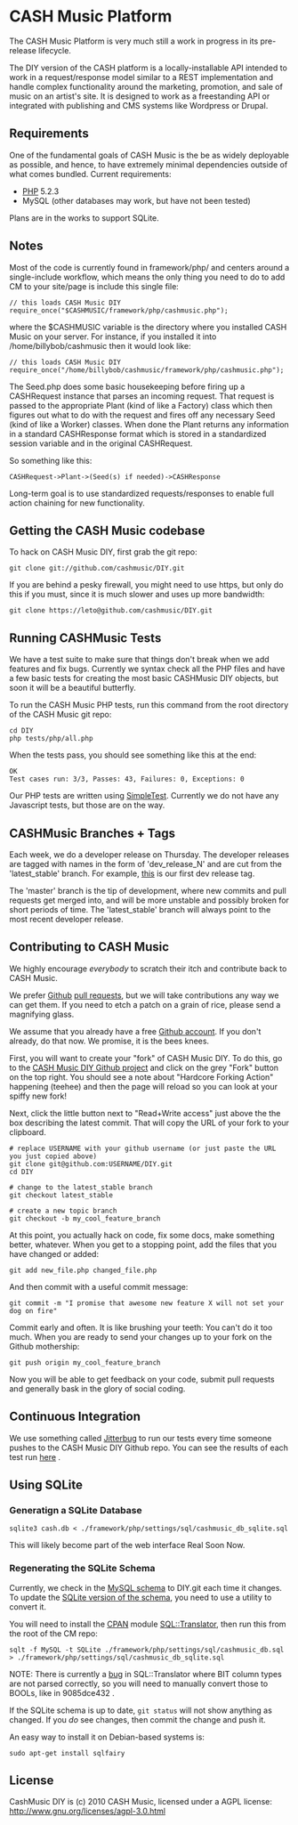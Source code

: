 # CASH Music Platform

The CASH Music Platform is very much still a work in progress in its pre-release
lifecycle.

The DIY version of the CASH platform is a locally-installable API intended to
work in a request/response model similar to a REST implementation and handle
complex functionality around the marketing, promotion, and sale of music on an
artist's site. It is designed to work as a freestanding API or integrated with
publishing and CMS systems like Wordpress or Drupal.

## Requirements

One of the fundamental goals of CASH Music is the be as widely deployable as possible,
and hence, to have extremely minimal dependencies outside of what comes bundled. Current
requirements:

 * [PHP](http://php.net) 5.2.3
 * MySQL (other databases may work, but have not been tested)

Plans are in the works to support SQLite.

## Notes

Most of the code is currently found in framework/php/ and centers around a
single-include workflow, which means the only thing you need to do to add CM to
your site/page is include this single file:

    // this loads CASH Music DIY
    require_once("$CASHMUSIC/framework/php/cashmusic.php");

where the $CASHMUSIC variable is the directory where you installed CASH Music
on your server. For instance, if you installed it into /home/billybob/cashmusic
then it would look like:

    // this loads CASH Music DIY
    require_once("/home/billybob/cashmusic/framework/php/cashmusic.php");

The Seed.php does some basic housekeeping before firing up a CASHRequest
instance that parses an incoming request. That request is passed to the
appropriate Plant (kind of like a Factory) class which then figures out what to
do with the request and fires off any necessary Seed (kind of like a Worker)
classes. When done the Plant returns any information in a standard CASHResponse
format which is stored in a standardized session variable and in the original
CASHRequest.

So something like this:

    CASHRequest->Plant->(Seed(s) if needed)->CASHResponse

Long-term goal is to use standardized requests/responses to enable full action
chaining for new functionality.

## Getting the CASH Music codebase

To hack on CASH Music DIY, first grab the git repo:

    git clone git://github.com/cashmusic/DIY.git

If you are behind a pesky firewall, you might need to use https, but only do
this if you must, since it is much slower and uses up more bandwidth:

    git clone https://leto@github.com/cashmusic/DIY.git

## Running CASHMusic Tests

We have a test suite to make sure that things don't break when we add features
and fix bugs. Currently we syntax check all the PHP files and have a few basic
tests for creating the most basic CASHMusic DIY objects, but soon it will be a
beautiful butterfly.

To run the CASH Music PHP tests, run this command from the root directory of the
CASH Music git repo:

    cd DIY
    php tests/php/all.php

When the tests pass, you should see something like this at the end:

    OK
    Test cases run: 3/3, Passes: 43, Failures: 0, Exceptions: 0

Our PHP tests are written using [SimpleTest](http://www.simpletest.org/). Currently
we do not have any Javascript tests, but those are on the way.

## CASHMusic Branches + Tags

Each week, we do a developer release on Thursday. The developer releases are tagged
with names in the form of 'dev_release_N' and are cut from the 'latest_stable' branch.
For example, [this](https://github.com/cashmusic/DIY/commits/dev_release_1) is our first
dev release tag.

The 'master' branch is the tip of development, where new commits and pull requests get
merged into, and will be more unstable and possibly broken for short periods of time.
The 'latest_stable' branch will always point to the most recent developer release.

## Contributing to CASH Music

We highly encourage *everybody* to scratch their itch and contribute back to CASH Music.

We prefer [Github](https://github.com) [pull requests](http://help.github.com/send-pull-requests/),
but we will take contributions any way we can get them. If you need to etch a
patch on a grain of rice, please send a magnifying glass.

We assume that you already have a free [Github account](https://github.com/signup/free). If you don't already,
do that now. We promise, it is the bees knees.

First, you will want to create your "fork" of CASH Music DIY. To do this, go to
the [CASH Music DIY Github project](https://github.com/cashmusic/DIY) and click
on the grey "Fork" button on the top right. You should see a note about
"Hardcore Forking Action" happening (teehee) and then the page will reload so
you can look at your spiffy new fork!

Next, click the little button next to "Read+Write access" just above the the
box describing the latest commit.  That will copy the URL of your fork to your
clipboard.

    # replace USERNAME with your github username (or just paste the URL you just copied above)
    git clone git@github.com:USERNAME/DIY.git
    cd DIY

    # change to the latest_stable branch
    git checkout latest_stable

    # create a new topic branch
    git checkout -b my_cool_feature_branch

At this point, you actually hack on code, fix some docs, make something better, whatever. When
you get to a stopping point, add the files that you have changed or added:

    git add new_file.php changed_file.php

And then commit with a useful commit message:

    git commit -m "I promise that awesome new feature X will not set your dog on fire"

Commit early and often. It is like brushing your teeth: You can't do it too much. When you are
ready to send your changes up to your fork on the Github mothership:

    git push origin my_cool_feature_branch

Now you will be able to get feedback on your code, submit pull requests and generally bask in the
glory of social coding.

## Continuous Integration

We use something called [Jitterbug](http://jitterbug.pl) to run our tests every
time someone pushes to the CASH Music DIY Github repo. You can see the results
of each test run [here](http://dev.cashmusic.org:3000/project/DIY) .

## Using SQLite

### Generatign a SQLite Database

    sqlite3 cash.db < ./framework/php/settings/sql/cashmusic_db_sqlite.sql

This will likely become part of the web interface Real Soon Now.

### Regenerating the SQLite Schema

Currently, we check in the [MySQL schema](https://github.com/cashmusic/DIY/blob/master/framework/php/settings/sql/cashmusic_db.sql)
to DIY.git each time it changes. To update the [SQLite version of the schema](https://github.com/cashmusic/DIY/blob/master/framework/php/settings/sql/cashmusic_db_sqlite.sql),
you need to use a utility to convert it.

You will need to install the [CPAN](http://cpan.org) module [SQL::Translator](https://metacpan.org/module/SQL::Translator), then run this from the root of the CM repo:

    sqlt -f MySQL -t SQLite ./framework/php/settings/sql/cashmusic_db.sql > ./framework/php/settings/sql/cashmusic_db_sqlite.sql

NOTE: There is currently a
[bug](https://rt.cpan.org/Ticket/Display.html?id=70473) in SQL::Translator
where BIT column types are not parsed correctly, so you will need to manually
convert those to BOOLs, like in 9085dce432 .

If the SQLite schema is up to date, ```git status``` will not show anything as changed. If you *do* see changes, then commit the change and push it.

An easy way to install it on Debian-based systems is:

    sudo apt-get install sqlfairy

## License

CashMusic DIY is (c) 2010 CASH Music, licensed under a AGPL license:
<http://www.gnu.org/licenses/agpl-3.0.html>
